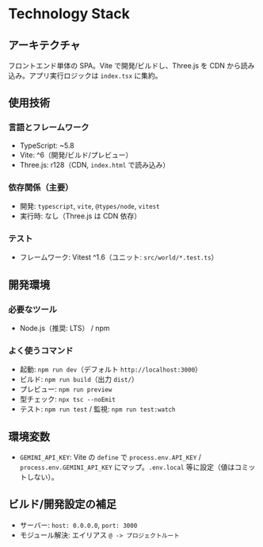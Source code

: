 # Technology Stack

## アーキテクチャ
フロントエンド単体の SPA。Vite で開発/ビルドし、Three.js を CDN から読み込み。アプリ実行ロジックは `index.tsx` に集約。

## 使用技術
### 言語とフレームワーク
- TypeScript: ~5.8
- Vite: ^6（開発/ビルド/プレビュー）
- Three.js: r128（CDN, `index.html` で読み込み）

### 依存関係（主要）
- 開発: `typescript`, `vite`, `@types/node`, `vitest`
- 実行時: なし（Three.js は CDN 依存）

### テスト
- フレームワーク: Vitest ^1.6（ユニット: `src/world/*.test.ts`）

## 開発環境
### 必要なツール
- Node.js（推奨: LTS） / npm

### よく使うコマンド
- 起動: `npm run dev`（デフォルト `http://localhost:3000`）
- ビルド: `npm run build`（出力 `dist/`）
- プレビュー: `npm run preview`
- 型チェック: `npx tsc --noEmit`
 - テスト: `npm run test` / 監視: `npm run test:watch`

## 環境変数
- `GEMINI_API_KEY`: Vite の `define` で `process.env.API_KEY` / `process.env.GEMINI_API_KEY` にマップ。`.env.local` 等に設定（値はコミットしない）。

## ビルド/開発設定の補足
- サーバー: `host: 0.0.0.0`, `port: 3000`
- モジュール解決: エイリアス `@ -> プロジェクトルート`

